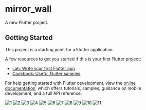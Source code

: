 # mirror_wall

A new Flutter project.

## Getting Started

This project is a starting point for a Flutter application.

A few resources to get you started if this is your first Flutter project:

- [Lab: Write your first Flutter app](https://docs.flutter.dev/get-started/codelab)
- [Cookbook: Useful Flutter samples](https://docs.flutter.dev/cookbook)

For help getting started with Flutter development, view the
[online documentation](https://docs.flutter.dev/), which offers tutorials,
samples, guidance on mobile development, and a full API reference.


![1](https://github.com/BhargavsinhBarad/mirror_wall/assets/118417960/c58e5d7c-b725-4912-9af4-a85cc9525797)
![2](https://github.com/BhargavsinhBarad/mirror_wall/assets/118417960/dcf5fdb5-68db-48e3-a9b8-dc36a30ab787)
![3](https://github.com/BhargavsinhBarad/mirror_wall/assets/118417960/430cc21b-169c-4ebb-9af6-a996ec36c130)
![4](https://github.com/BhargavsinhBarad/mirror_wall/assets/118417960/4817789f-743d-41b5-a219-152b194ea3c2)
![5](https://github.com/BhargavsinhBarad/mirror_wall/assets/118417960/537069f9-f950-41c2-acdb-995d5818b671)
![6](https://github.com/BhargavsinhBarad/mirror_wall/assets/118417960/2eb4750f-928a-4954-8506-d53352c982c3)
![7](https://github.com/BhargavsinhBarad/mirror_wall/assets/118417960/929cbeb4-bbb0-4f10-97d4-5db7250505d9)
![8](https://github.com/BhargavsinhBarad/mirror_wall/assets/118417960/d5a07037-0bbd-4699-9cfb-20ccc9cfda9f)
![9](https://github.com/BhargavsinhBarad/mirror_wall/assets/118417960/dbc2c0cc-e21d-47a4-bfdf-f3eba8718e32)
![10](https://github.com/BhargavsinhBarad/mirror_wall/assets/118417960/aa7db1f8-9864-4a30-955f-9a4130ae4b75)
![11](https://github.com/BhargavsinhBarad/mirror_wall/assets/118417960/ac312f3a-c151-4ea3-bc76-3249a821b7ff)

